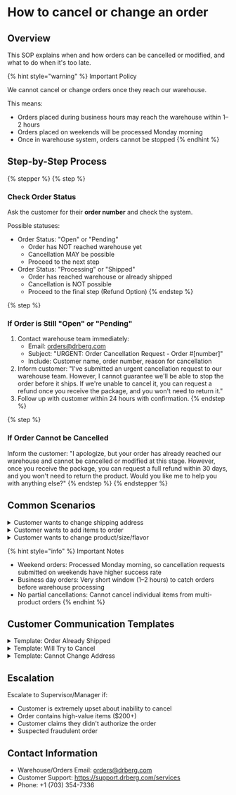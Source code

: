 # How to cancel or change an order

## Overview

This SOP explains when and how orders can be cancelled or modified, and what to do when it's too late.

{% hint style="warning" %}
Important Policy

We cannot cancel or change orders once they reach our warehouse.

This means:

* Orders placed during business hours may reach the warehouse within 1–2 hours
* Orders placed on weekends will be processed Monday morning
* Once in warehouse system, orders cannot be stopped
{% endhint %}

## Step-by-Step Process

{% stepper %}
{% step %}
### Check Order Status

Ask the customer for their **order number** and check the system.

Possible statuses:

* Order Status: "Open" or "Pending"
  * Order has NOT reached warehouse yet
  * Cancellation MAY be possible
  * Proceed to the next step
* Order Status: "Processing" or "Shipped"
  * Order has reached warehouse or already shipped
  * Cancellation is NOT possible
  * Proceed to the final step (Refund Option)
{% endstep %}

{% step %}
### If Order is Still "Open" or "Pending"

1. Contact warehouse team immediately:
   * Email: orders@drberg.com
   * Subject: "URGENT: Order Cancellation Request - Order #\[number]"
   * Include: Customer name, order number, reason for cancellation
2. Inform customer: "I've submitted an urgent cancellation request to our warehouse team. However, I cannot guarantee we'll be able to stop the order before it ships. If we're unable to cancel it, you can request a refund once you receive the package, and you won't need to return it."
3. Follow up with customer within 24 hours with confirmation.
{% endstep %}

{% step %}
### If Order Cannot be Cancelled

Inform the customer: "I apologize, but your order has already reached our warehouse and cannot be cancelled or modified at this stage. However, once you receive the package, you can request a full refund within 30 days, and you won't need to return the product. Would you like me to help you with anything else?"
{% endstep %}
{% endstepper %}

## Common Scenarios

<details>

<summary>Customer wants to change shipping address</summary>

* If order is still "Open":
  1. Contact warehouse: orders@drberg.com
  2. Include: Order number, old address, new address
  3. Inform customer it may not be possible if already processed
* If order is "Processing" or "Shipped":
  * Cannot change address
  * Customer must contact shipping carrier (UPS/USPS) directly with tracking number
  * Provide tracking number to customer

</details>

<details>

<summary>Customer wants to add items to order</summary>

* Always:
  * Cannot add items to existing orders
  * Customer must place a separate order
  * Offer to help them place new order

</details>

<details>

<summary>Customer wants to change product/size/flavor</summary>

* Always:
  * Cannot modify product details once ordered
  * Options:
    1. Try to cancel order (if still "Open")
    2. If shipped, customer can request refund and place new order

</details>

{% hint style="info" %}
Important Notes

* Weekend orders: Processed Monday morning, so cancellation requests submitted on weekends have higher success rate
* Business day orders: Very short window (1–2 hours) to catch orders before warehouse processing
* No partial cancellations: Cannot cancel individual items from multi-product orders
{% endhint %}

## Customer Communication Templates

<details>

<summary>Template: Order Already Shipped</summary>

"I've checked your order #\[number], and it has already shipped. Your tracking number is \[tracking]. While we can't cancel it now, you can request a full refund within 30 days of receiving it, and you won't need to return the product. Our return policy is here: https://shop.drberg.com/return-policy"

</details>

<details>

<summary>Template: Will Try to Cancel</summary>

"I've submitted an urgent cancellation request for order #\[number]. Our warehouse team will do their best to stop it, but I cannot guarantee success as orders process quickly. I'll follow up with you within 24 hours to confirm whether we were able to cancel it."

</details>

<details>

<summary>Template: Cannot Change Address</summary>

"Unfortunately, your order has already shipped and we cannot change the delivery address. However, you can contact the shipping carrier directly with your tracking number \[tracking] to request an address change or hold for pickup. Would you like me to provide the carrier's contact information?"

</details>

## Escalation

Escalate to Supervisor/Manager if:

* Customer is extremely upset about inability to cancel
* Order contains high-value items ($200+)
* Customer claims they didn't authorize the order
* Suspected fraudulent order

## Contact Information

* Warehouse/Orders Email: orders@drberg.com
* Customer Support: https://support.drberg.com/services
* Phone: +1 (703) 354-7336
